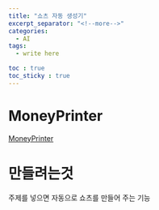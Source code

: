 ```yaml
---
title: "쇼츠 자동 생성기"
excerpt_separator: "<!--more-->"
categories:
  - AI
tags:
  - write here

toc : true
toc_sticky : true
---
```


# MoneyPrinter
[MoneyPrinter](https://github.com/FujiwaraChoki/MoneyPrinter?tab=readme-ov-file)     

# 만들려는것  
주제를 넣으면 자동으로 쇼츠를 만들어 주는 기능    
